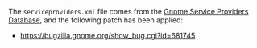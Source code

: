 The `serviceproviders.xml` file comes from the [Gnome Service Providers
Database](https://live.gnome.org/NetworkManager/MobileBroadband/ServiceProviders),
and the following patch has been applied:

* https://bugzilla.gnome.org/show_bug.cgi?id=681745

